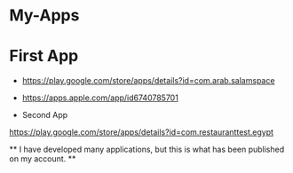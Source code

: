 # My-Apps

# First App 

- https://play.google.com/store/apps/details?id=com.arab.salamspace
- https://apps.apple.com/app/id6740785701

- Second App
  
https://play.google.com/store/apps/details?id=com.restauranttest.egypt

**
I have developed many applications, but this is what has been published on my account.
**
